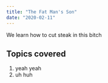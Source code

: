 ```yaml
---
title: "The Fat Man's Son"
date: "2020-02-11"
---
```


We learn how to cut steak in this bitch

## Topics covered

1. yeah yeah
2. uh huh
